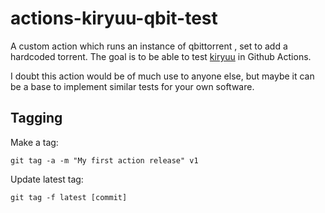 # actions-kiryuu-qbit-test

A custom action which runs an instance of qbittorrent , set to add a hardcoded torrent. The goal is to be able to test [kiryuu](https://github.com/ckcr4lyf/kiryuu) in Github Actions.

I doubt this action would be of much use to anyone else, but maybe it can be a base to implement similar tests for your own software.

## Tagging

Make a tag:

```
git tag -a -m "My first action release" v1
```

Update latest tag:

```
git tag -f latest [commit]
```